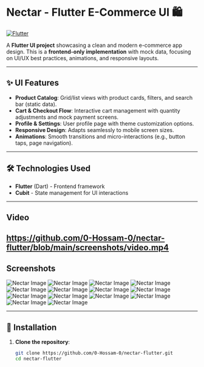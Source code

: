 # Nectar - Flutter E-Commerce UI 🛍️

[![Flutter](https://img.shields.io/badge/Flutter-%2302569B.svg?style=flat&logo=Flutter&logoColor=white)](https://flutter.dev)

A **Flutter UI project** showcasing a clean and modern e-commerce app design. This is a **frontend-only implementation** with mock data, focusing on UI/UX best practices, animations, and responsive layouts.


---

## ✨ UI Features
- **Product Catalog**: Grid/list views with product cards, filters, and search bar (static data).
- **Cart & Checkout Flow**: Interactive cart management with quantity adjustments and mock payment screens.
- **Profile & Settings**: User profile page with theme customization options.
- **Responsive Design**: Adapts seamlessly to mobile screen sizes.
- **Animations**: Smooth transitions and micro-interactions (e.g., button taps, page navigation).

---

## 🛠️ Technologies Used
- **Flutter** (Dart) - Frontend framework
- **Cubit** - State management for UI interactions
---
## Video
https://github.com/0-Hossam-0/nectar-flutter/blob/main/screenshots/video.mp4
---
## Screenshots
![Nectar Image](https://github.com/0-Hossam-0/nectar-flutter/blob/main/screenshots/splash.png?raw=true)
![Nectar Image](https://github.com/0-Hossam-0/nectar-flutter/blob/main/screenshots/boarding.png?raw=true)
![Nectar Image](https://github.com/0-Hossam-0/nectar-flutter/blob/main/screenshots/login.png?raw=true)
![Nectar Image](https://github.com/0-Hossam-0/nectar-flutter/blob/main/screenshots/register.png?raw=true)
![Nectar Image](https://github.com/0-Hossam-0/nectar-flutter/blob/main/screenshots/home.png?raw=true)
![Nectar Image](https://github.com/0-Hossam-0/nectar-flutter/blob/main/screenshots/home2.png?raw=true)
![Nectar Image](https://github.com/0-Hossam-0/nectar-flutter/blob/main/screenshots/home3.png?raw=true)
![Nectar Image](https://github.com/0-Hossam-0/nectar-flutter/blob/main/screenshots/product.png?raw=true)
![Nectar Image](https://github.com/0-Hossam-0/nectar-flutter/blob/main/screenshots/category_list.png?raw=true)
![Nectar Image](https://github.com/0-Hossam-0/nectar-flutter/blob/main/screenshots/category_products.png?raw=true)
![Nectar Image](https://github.com/0-Hossam-0/nectar-flutter/blob/main/screenshots/checkout.png?raw=true)
![Nectar Image](https://github.com/0-Hossam-0/nectar-flutter/blob/main/screenshots/error_message.png?raw=true)
![Nectar Image](https://github.com/0-Hossam-0/nectar-flutter/blob/main/screenshots/filter.png?raw=true)
![Nectar Image](https://github.com/0-Hossam-0/nectar-flutter/blob/main/screenshots/profile.png?raw=true)

---

## 🚀 Installation
1. **Clone the repository**:
   ```bash
   git clone https://github.com/0-Hossam-0/nectar-flutter.git
   cd nectar-flutter
